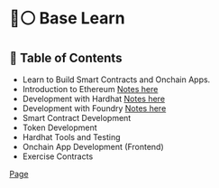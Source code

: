 # 🔵⚪ Base Learn

## 📄 Table of Contents

- Learn to Build Smart Contracts and Onchain Apps.
- Introduction to Ethereum [Notes here](./intro_to_ethereum.md)
- Development with Hardhat [Notes here](./development_with_hardhat.md)
- Development with Foundry [Notes here](./development_with_foundry.md)
- Smart Contract Development
- Token Development
- Hardhat Tools and Testing
- Onchain App Development (Frontend)
- Exercise Contracts

[Page](https://docs.base.org/base-learn/docs/exercise-contracts)
